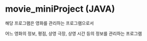 # movie_miniProject (JAVA)
   해당 프로그램은 영화를 관리하는 프로그램으로서

   어느 영화의 정보, 평점, 상영 극장, 상영 시간 등의 정보를 관리하는 프로그램
   

